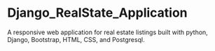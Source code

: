 # Django_RealState_Application
A responsive web application for real estate listings built with python, Django, Bootstrap, HTML, CSS, and Postgresql.
